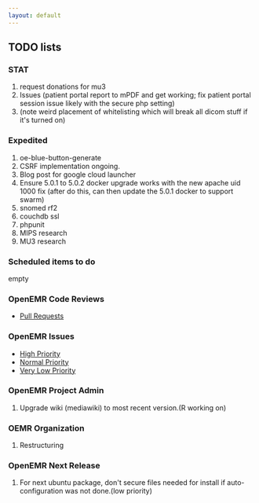 ```yaml
---
layout: default
---
```

## TODO lists

### STAT
1. request donations for mu3
2. Issues (patient portal report to mPDF and get working; fix patient portal session issue likely with the secure php setting)
3. (note weird placement of whitelisting which will break all dicom stuff if it's turned on)

### Expedited
1. oe-blue-button-generate
1. CSRF implementation ongoing.
1. Blog post for google cloud launcher
1. Ensure 5.0.1 to 5.0.2 docker upgrade works with the new apache uid 1000 fix (after do this, can then update the 5.0.1 docker to support swarm)
1. snomed rf2
1. couchdb ssl
1. phpunit
1. MIPS research
1. MU3 research

### Scheduled items to do
empty

### OpenEMR Code Reviews
* [Pull Requests](https://github.com/openemr/openemr/pulls)

### OpenEMR Issues
* [High Priority](https://github.com/openemr/openemr/milestone/2)
* [Normal Priority](https://github.com/openemr/openemr/milestone/4)
* [Very Low Priority](https://github.com/openemr/openemr/milestone/5)

### OpenEMR Project Admin
1. Upgrade wiki (mediawiki) to most recent version.(R working on)

### OEMR Organization
1. Restructuring

### OpenEMR Next Release
1. For next ubuntu package, don't secure files needed for install if auto-configuration was not done.(low priority)
